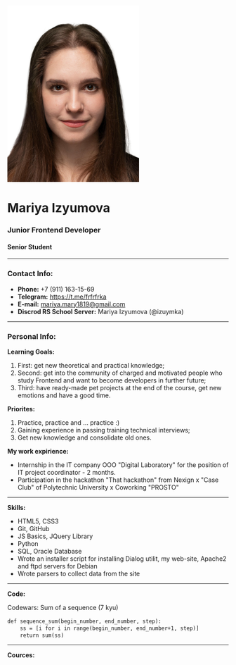 <img src="images/Photo.jpg" alt="My Photo" width="300px" height="auto">

# Mariya Izyumova
### Junior Frontend Developer
#### Senior Student 
-----------------
### Contact Info:
* **Phone:** +7 (911) 163-15-69
* **Telegram:** https://t.me/frfrfrka
* **E-mail:** mariya.mary1819@gmail.com
* **Discrod RS School Server:** Mariya Izyumova (@izuymka)
-----------------
### Personal Info:
**Learning Goals:**
1. First: get new theoretical and practical knowledge;
2. Second: get into the community of charged and motivated people who study Frontend and want to become developers in further future;
3. Third: have ready-made pet projects at the end of the course, get new emotions and have a good time.

**Priorites:**
1. Practice, practice and ... practice :)
2. Gaining experience in passing training technical interviews;
3. Get new knowledge and consolidate old ones.

**My work expirience:**
+ Internship in the IT company OOO "Digital Laboratory"  for the position of IT project coordinator - 2 months.
+ Participation in the hackathon "That hackathon" from Nexign x "Case Club" of Polytechnic University x Coworking "PROSTO"
-----------------
**Skills:**
- HTML5, CSS3
- Git, GitHub
- JS Basics, JQuery Library
- Python
- SQL, Oracle Database
- Wrote an installer script for installing Dialog utilit, my web-site, Apache2 and ftpd servers for Debian
- Wrote parsers to collect data from the site
-----------------
**Code:**
<p>Codewars: Sum of a sequence (7 kyu)</p>

```
def sequence_sum(begin_number, end_number, step):
    ss = [i for i in range(begin_number, end_number+1, step)]
    return sum(ss)
```
-----------------
**Cources:**
